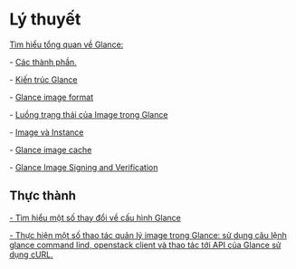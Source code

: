 # Lý thuyết

[Tìm hiểu tổng quan về Glance:](./1.Tim_hieu_Glance_trong_Openstack.md)

\- [Các thành phần.](./1.Tim_hieu_Glance_trong_Openstack.md#2)

\- [Kiến trúc Glance](./1.Tim_hieu_Glance_trong_Openstack.md#3)

\- [Glance image format](./1.Tim_hieu_Glance_trong_Openstack.md#4)

\- [Luồng trạng thái của Image trong Glance](./1.Tim_hieu_Glance_trong_Openstack.md#5)

\- [Image và Instance](./1.Tim_hieu_Glance_trong_Openstack.md#6)

\- [Glance image cache](./1.Tim_hieu_Glance_trong_Openstack.md#7)

\- [Glance Image Signing and Verification](./1.Tim_hieu_Glance_trong_Openstack.md#8)


## Thực thành

[- Tìm hiểu một số thay đổi về cấu hình Glance](./2.Mot_so_cau_hinh_Glance.md)

[- Thực hiện một số thao tác quản lý image trong Glance: sử dụng câu lệnh glance command lind, openstack client và thao tác tới API của Glance sử dụng cURL.](./3.Cac_thao_tac_su_dung_Glance.md)





